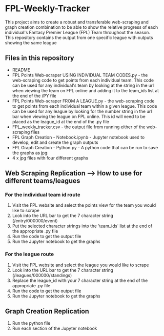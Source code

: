 # FPL-Weekly-Tracker
This project aims to create a robust and transferable web-scraping and graph creation combination to be able to show the relative progress of each individual's Fantasy Premier League (FPL) Team throughout the season.   
This repository contains the output from one specific league with outputs showing the same league

## Files in this repository
* README
* FPL Points Web-scraper USING INDIVIDUAL TEAM CODES.py - the web-scraping code to get points from each individual team. This code can be used for any individual's team by looking at the string in the url when viewing the team on FPL online and adding it to the team_ids list at the end of the /PY file
* FPL Points Web-scraper FROM A LEAGUE.py - the web-scraping code to get points from each individual team within a given league. This code can be used for any league by looking for the number string in the url bar when viewing the league on FPL online. This id will need to be placed as the league_id at the end of the .py file
* FPL_weekly_tracker.csv - the output file from running either of the web-scraping files
* FPL Graph Creation - Notebook.ipynb - Jupyter notebook used to develop, edit and create the graph outputs
* FPL Graph Creation - Python.py - A python code that can be run to save the graphs as jpg
* 4 x jpg files with four different graphs 

## Web Scraping Replication --> How to use for different teams/leagues
### For the individual team id route
1. Visit the FPL website and select the points view for the team you would like to scrape
2. Look into the URL bar to get the 7 character string (/entry/000000/event)
3. Put the selected character strings into the 'team_ids' list at the end of the appropriate .py file
4. Run the code to get the output file
5. Run the Jupyter notebook to get the graphs 

### For the league route
1. Visit the FPL website and select the league you would like to scrape
2. Look into the URL bar to get the 7 character string (/leagues/000000/standings)
3. Replace the league_id with your 7 character string at the end of the appropriate .py file
4. Run the code to get the output file
5. Run the Jupyter notebook to get the graphs  

## Graph Creation Replication 
1. Run the python file
2. Run each section of the Jupyter notebook